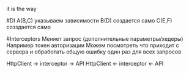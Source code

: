 it is the way

#DI
A(B,C) указываем зависимости
B(D) создается само
C(E,F) созздается само


#Interceptors
Меняет запрос (дополнительные параметры/хедеры)
Например токен авторизации
Можем посмотреть что приходит с сервера и обработать общую ошибку один раз для всех запросов 

HttpClient -> interceptor -> API
HttpClient <- interceptor <- API
